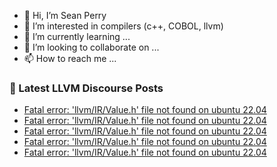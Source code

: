 - 👋 Hi, I’m Sean Perry
- 👀 I’m interested in compilers (c++, COBOL, llvm)
- 🌱 I’m currently learning ...
- 💞️ I’m looking to collaborate on ...
- 📫 How to reach me ...

<!---
s66perry/s66perry is a ✨ special ✨ repository because its `README.md` (this file) appears on your GitHub profile.
You can click the Preview link to take a look at your changes.
--->
### 📕 Latest LLVM Discourse Posts

<!-- DISCOURSE-LLVM:START -->
- [Fatal error: &#39;llvm/IR/Value.h&#39; file not found on ubuntu 22.04](https://discourse.llvm.org/t/fatal-error-llvm-ir-value-h-file-not-found-on-ubuntu-22-04/64895#post_16)
- [Fatal error: &#39;llvm/IR/Value.h&#39; file not found on ubuntu 22.04](https://discourse.llvm.org/t/fatal-error-llvm-ir-value-h-file-not-found-on-ubuntu-22-04/64895#post_15)
- [Fatal error: &#39;llvm/IR/Value.h&#39; file not found on ubuntu 22.04](https://discourse.llvm.org/t/fatal-error-llvm-ir-value-h-file-not-found-on-ubuntu-22-04/64895#post_14)
- [Fatal error: &#39;llvm/IR/Value.h&#39; file not found on ubuntu 22.04](https://discourse.llvm.org/t/fatal-error-llvm-ir-value-h-file-not-found-on-ubuntu-22-04/64895#post_13)
- [Fatal error: &#39;llvm/IR/Value.h&#39; file not found on ubuntu 22.04](https://discourse.llvm.org/t/fatal-error-llvm-ir-value-h-file-not-found-on-ubuntu-22-04/64895#post_12)
<!-- DISCOURSE-LLVM:END -->
